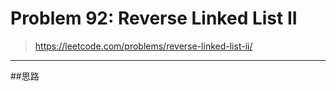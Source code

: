 # Problem 92: Reverse Linked List II


> https://leetcode.com/problems/reverse-linked-list-ii/

------------
##思路


